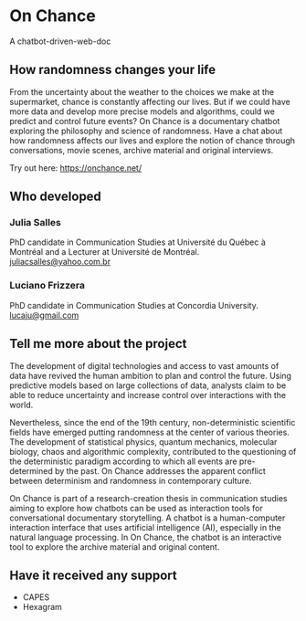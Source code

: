 # On Chance

A chatbot-driven-web-doc

## How randomness changes your life

From the uncertainty about the weather to the choices we make at the supermarket, chance is constantly affecting our lives. But if we could have more data and develop more precise models and algorithms, could we predict and control future events? On Chance is a documentary chatbot exploring the philosophy and science of randomness. Have a chat about how randomness affects our lives and explore the notion of chance through conversations, movie scenes, archive material and original interviews.

Try out here: https://onchance.net/

## Who developed

### Julia Salles

PhD candidate in Communication Studies at Université du Québec à Montréal and a Lecturer at Université de Montréal. juliacsalles@yahoo.com.br

### Luciano Frizzera

PhD candidate in Communication Studies at Concordia University. lucaju@gmail.com

## Tell me more about the project

The development of digital technologies and access to vast amounts of data have revived the human ambition to plan and control the future. Using predictive models based on large collections of data, analysts claim to be able to reduce uncertainty and increase control over interactions with the world.

Nevertheless, since the end of the 19th century, non-deterministic scientific fields have emerged putting randomness at the center of various theories. The development of statistical physics, quantum mechanics, molecular biology, chaos and algorithmic complexity, contributed to the questioning of the deterministic paradigm according to which all events are pre-determined by the past. On Chance addresses the apparent conflict between determinism and randomness in contemporary culture.

On Chance is part of a research-creation thesis in communication studies aiming to explore how chatbots can be used as interaction tools for conversational documentary storytelling. A chatbot is a human-computer interaction interface that uses artificial intelligence (AI), especially in the natural language processing. In On Chance, the chatbot is an interactive tool to explore the archive material and original content.

## Have it received any support

- CAPES
- Hexagram
